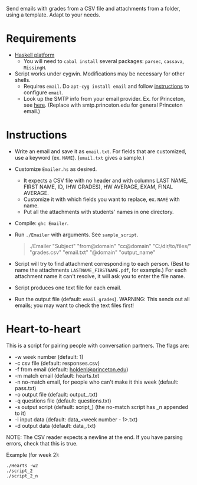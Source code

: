 Send emails with grades from a CSV file and attachments from a folder, using a template. Adapt to your needs.

# Requirements

* [Haskell platform](https://www.haskell.org/)
    * You will need to `cabal install` several packages: `parsec`, `cassava`, `MissingH`.
* Script works under cygwin. Modifications may be necessary for other shells.
    * Requires `email`. Do `apt-cyg install email` and follow [instructions](http://jingkee.resharecle.com/?p=207) to configure `email`.
	* Look up the SMTP info from your email provider. Ex. for Princeton, see [here](https://csguide.cs.princeton.edu/email/setup/imapconfig). (Replace with smtp.princeton.edu for general Princeton email.)

# Instructions

* Write an email and save it as `email.txt`. For fields that are customized, use a keyword (ex. `NAME`). (`email.txt` gives a sample.)
* Customize `Emailer.hs` as desired.
    * It expects a CSV file with no header and with columns LAST NAME, FIRST NAME, ID, (HW GRADES), HW AVERAGE, EXAM, FINAL AVERAGE.
	* Customize it with which fields you want to replace, ex. `NAME` with name.
	* Put all the attachments with students' names in one directory.
*   Compile: `ghc Emailer`.
*   Run `./Emailer` with arguments. See `sample_script`.

    > ./Emailer "Subject" "from@domain" "cc@domain" "C:/dir/to/files/" "grades.csv" "email.txt" "@domain" "output_name"
*   Script will try to find attachment corresponding to each person. (Best to name the attachments `LASTNAME_FIRSTNAME.pdf`, for example.) For each attachment name it can't resolve, it will ask you to enter the file name.
*   Script produces one text file for each email. 
*   Run the output file (default: `email_grades`). WARNING: This sends out all emails; you may want to check the text files first!

# Heart-to-heart

This is a script for pairing people with conversation partners. The flags are:

* -w week number (default: 1)
* -c csv file (default: responses.csv)
* -f from email (default: holdenl@princeton.edu)
* -m match email (default: hearts.txt
* -n no-match email, for people who can't make it this week (default: pass.txt)
* -o output file (default: output_<week number>.txt)
* -q questions file (default: questions.txt)
* -s output script (default: script_<week number>) (the no-match script has _n appended to it)
* -i input data (default: data_<week number - 1>.txt)
* -d output data (default: data_<week number>.txt)

NOTE: The CSV reader expects a newline at the end. If you have parsing errors, check that this is true.

Example (for week 2):

```
./Hearts -w2
./script_2
./script_2_n
```
